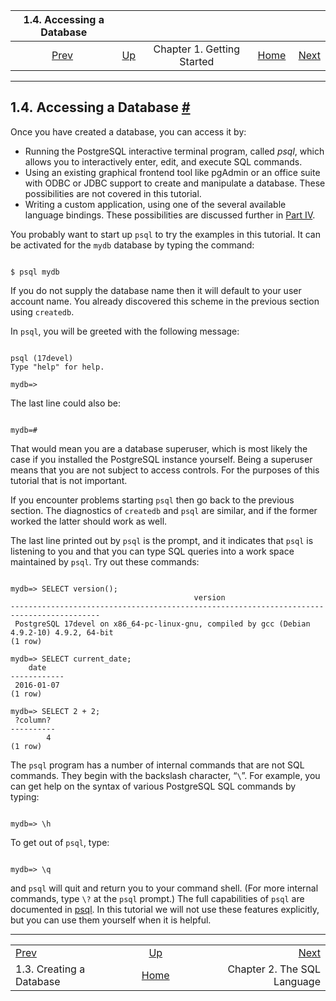 <!--?xml version="1.0" encoding="UTF-8" standalone="no"?-->

|                  1.4. Accessing a Database                 |                                                        |                            |                                                       |                                                          |
| :--------------------------------------------------------: | :----------------------------------------------------- | :------------------------: | ----------------------------------------------------: | -------------------------------------------------------: |
| [Prev](tutorial-createdb.html "1.3. Creating a Database")  | [Up](tutorial-start.html "Chapter 1. Getting Started") | Chapter 1. Getting Started | [Home](index.html "PostgreSQL 17devel Documentation") |  [Next](tutorial-sql.html "Chapter 2. The SQL Language") |

***

## 1.4. Accessing a Database [#](#TUTORIAL-ACCESSDB)

[]()

Once you have created a database, you can access it by:

*   Running the PostgreSQL interactive terminal program, called *psql*, which allows you to interactively enter, edit, and execute SQL commands.
*   Using an existing graphical frontend tool like pgAdmin or an office suite with ODBC or JDBC support to create and manipulate a database. These possibilities are not covered in this tutorial.
*   Writing a custom application, using one of the several available language bindings. These possibilities are discussed further in [Part IV](client-interfaces.html "Part IV. Client Interfaces").

You probably want to start up `psql` to try the examples in this tutorial. It can be activated for the `mydb` database by typing the command:

```

$ psql mydb
```

If you do not supply the database name then it will default to your user account name. You already discovered this scheme in the previous section using `createdb`.

In `psql`, you will be greeted with the following message:

```

psql (17devel)
Type "help" for help.

mydb=>
```

[]()The last line could also be:

```

mydb=#
```

That would mean you are a database superuser, which is most likely the case if you installed the PostgreSQL instance yourself. Being a superuser means that you are not subject to access controls. For the purposes of this tutorial that is not important.

If you encounter problems starting `psql` then go back to the previous section. The diagnostics of `createdb` and `psql` are similar, and if the former worked the latter should work as well.

The last line printed out by `psql` is the prompt, and it indicates that `psql` is listening to you and that you can type SQL queries into a work space maintained by `psql`. Try out these commands:[]()

```

mydb=> SELECT version();
                                         version
-------------------------------------------------------------------​-----------------------
 PostgreSQL 17devel on x86_64-pc-linux-gnu, compiled by gcc (Debian 4.9.2-10) 4.9.2, 64-bit
(1 row)

mydb=> SELECT current_date;
    date
------------
 2016-01-07
(1 row)

mydb=> SELECT 2 + 2;
 ?column?
----------
        4
(1 row)
```

The `psql` program has a number of internal commands that are not SQL commands. They begin with the backslash character, “`\`”. For example, you can get help on the syntax of various PostgreSQL SQL commands by typing:

```

mydb=> \h
```

To get out of `psql`, type:

```

mydb=> \q
```

and `psql` will quit and return you to your command shell. (For more internal commands, type `\?` at the `psql` prompt.) The full capabilities of `psql` are documented in [psql](app-psql.html "psql"). In this tutorial we will not use these features explicitly, but you can use them yourself when it is helpful.

***

|                                                            |                                                        |                                                          |
| :--------------------------------------------------------- | :----------------------------------------------------: | -------------------------------------------------------: |
| [Prev](tutorial-createdb.html "1.3. Creating a Database")  | [Up](tutorial-start.html "Chapter 1. Getting Started") |  [Next](tutorial-sql.html "Chapter 2. The SQL Language") |
| 1.3. Creating a Database                                   |  [Home](index.html "PostgreSQL 17devel Documentation") |                              Chapter 2. The SQL Language |
